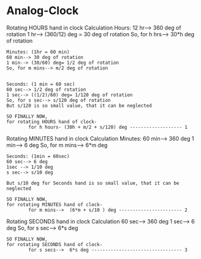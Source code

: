 # Analog-Clock


Rotating HOURS hand in clock Calculation
    Hours: 
    12 hr--> 360 deg of rotation
    1 hr--> (360/12) deg = 30 deg of rotation
    So, for h hrs--> 30*h deg of rotation

    Minutes: (1hr = 60 min)
    60 min--> 30 deg of rotation
    1 min--> (30/60) deg= 1/2 deg of rotation
    So, for m mins--> m/2 deg of rotation


    Seconds: (1 min = 60 sec)
    60 sec--> 1/2 deg of rotation
    1 sec--> ((1/2)/60) deg= 1/120 deg of rotation
    So, for s sec--> s/120 deg of rotation
    But s/120 is so small value, that it can be neglected

    SO FINALLY NOW, 
    for rotating HOURS hand of clock-
            for h hours- (30h + m/2 + s/120) deg ------------------- 1



Rotating MINUTES hand in clock Calculation
    Minutes: 
    60 min--> 360 deg 
    1 min--> 6 deg
    So, for m mins--> 6*m deg

    Seconds: (1min = 60sec)
    60 sec--> 6 deg
    1sec --> 1/10 deg
    s sec--> s/10 deg

    But s/10 deg for Seconds hand is so small value, that it can be neglected

    SO FINALLY NOW, 
    for rotating MINUTES hand of clock-
            for m mins-->  (6*m + s/10 ) deg ----------------------- 2



Rotating SECONDS hand in clock Calculation
    60 sec--> 360 deg
    1 sec--> 6 deg
    So, for s sec--> 6*s deg 

    SO FINALLY NOW, 
    for rotating SECONDS hand of clock-
            for s secs-->  6*s deg --------------------------------- 3
